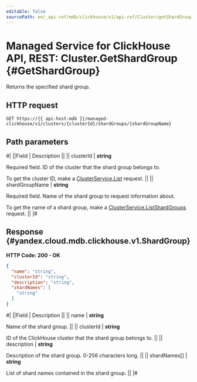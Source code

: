 ```yaml
---
editable: false
sourcePath: en/_api-ref/mdb/clickhouse/v1/api-ref/Cluster/getShardGroup.md
---
```


# Managed Service for ClickHouse API, REST: Cluster.GetShardGroup {#GetShardGroup}

Returns the specified shard group.

## HTTP request

```
GET https://{{ api-host-mdb }}/managed-clickhouse/v1/clusters/{clusterId}/shardGroups/{shardGroupName}
```

## Path parameters

#|
||Field | Description ||
|| clusterId | **string**

Required field. ID of the cluster that the shard group belongs to.

To get the cluster ID, make a [ClusterService.List](/docs/managed-clickhouse/api-ref/Cluster/list#List) request. ||
|| shardGroupName | **string**

Required field. Name of the shard group to request information about.

To get the name of a shard group, make a [ClusterService.ListShardGroups](/docs/managed-clickhouse/api-ref/Cluster/listShardGroups#ListShardGroups) request. ||
|#

## Response {#yandex.cloud.mdb.clickhouse.v1.ShardGroup}

**HTTP Code: 200 - OK**

```json
{
  "name": "string",
  "clusterId": "string",
  "description": "string",
  "shardNames": [
    "string"
  ]
}
```

#|
||Field | Description ||
|| name | **string**

Name of the shard group. ||
|| clusterId | **string**

ID of the ClickHouse cluster that the shard group belongs to. ||
|| description | **string**

Description of the shard group. 0-256 characters long. ||
|| shardNames[] | **string**

List of shard names contained in the shard group. ||
|#